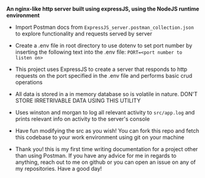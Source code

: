 **An nginx-like http server built using expressJS, using the NodeJS runtime environment**

- Import Postman docs from `ExpressJS_server.postman_collection.json` to explore functionality and requests served by server
- Create a .env file in root directory to use dotenv to set port number by inserting the following text into the .env file:
  `PORT=<port number to listen on>`

- This project uses ExpressJS to create a server that responds to http requests on the port specified in the .env file and performs basic crud operations
- All data is stored in a in memory database so is volatile in nature. DON'T STORE IRRETRIVABLE DATA USING THIS UTILITY
- Uses winston and morgan to log all relevant activity to `src/app.log` and prints relevant info on activity to the server's console
- Have fun modifying the src as you wish! You can fork this repo and fetch this codebase to your work environment using git on your machine
- Thank you! this is my first time writing documentation for a project other than using Postman. If you have any advice for me in regards to anything, reach out to me on github or you can open an issue on any of my repositories. Have a good day!
